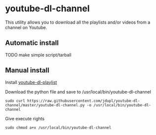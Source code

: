 youtube-dl-channel
==================

This utility allows you to download all the playlists and/or videos from a channel on Youtube.

## Automatic install

TODO make simple script/tarball

## Manual install

Install [youtube-dl-playlist](https://github.com/jordoncm/youtube-dl-playlist)

Download the python file and save to /usr/local/bin/youtube-dl-channel

`sudo curl https://raw.githubusercontent.com/jdupl/youtube-dl-channel/master/youtube-dl-channel.py -o /usr/local/bin/youtube-dl-channel`

Give execute rights

`sudo chmod a+x /usr/local/bin/youtube-dl-channel`


